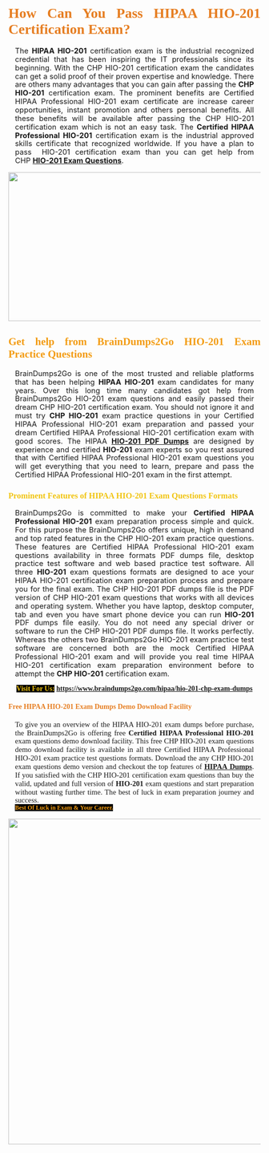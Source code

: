 <h1 style="text-align: justify;"><span style="font-family:Georgia,serif;"><span style="color:#e67e22;"><strong>How Can You Pass HIPAA HIO-201 Certification Exam?</strong></span></span></h1>

<p style="text-align:justify; margin:0in 10pt"><span style="font-size:11pt"><span style="line-height:115%"><span sans-serif="" style="font-family:Calibri,">The <strong>HIPAA HIO-201</strong> certification exam is the industrial recognized credential that has been inspiring the IT professionals since its beginning. With the CHP HIO-201 certification exam the candidates can get a solid proof of their proven expertise and knowledge. There are others many advantages that you can gain after passing the <strong>CHP HIO-201</strong> certification exam. The prominent benefits are Certified HIPAA Professional HIO-201 exam certificate are increase career opportunities, instant promotion and others personal benefits. All these benefits will be available after passing the CHP HIO-201 certification exam which is not an easy task. The <strong>Certified HIPAA Professional HIO-201</strong> certification exam is the industrial approved skills certificate that recognized worldwide. If you have a plan to pass  HIO-201 certification exam than you can get help from CHP <strong><a href="https://www.braindumps2go.com/hipaa/hio-201-chp-exam-dumps">HIO-201 Exam Questions</a></strong>.</span></span></span></p>

<p style="text-align: center;"><a href="https://www.braindumps2go.com/hipaa/hio-201-chp-exam-dumps"><img alt="" src="https://i.imgur.com/Oa51Xhq.jpeg" style="width: 750px; height: 297px;" /><span style="display: none;"> </span></a></p>

<h2 style="text-align: justify;"><span style="font-family:Georgia,serif;"><span style="color:#f39c12;"><strong>Get help from BrainDumps2Go HIO-201 Exam Practice Questions</strong></span></span></h2>

<p style="text-align:justify; margin:0in 10pt"><span style="font-size:11pt"><span style="line-height:115%"><span sans-serif="" style="font-family:Calibri,">BrainDumps2Go is one of the most trusted and reliable platforms that has been helping <strong>HIPAA HIO-201</strong> exam candidates for many years. Over this long time many candidates got help from BrainDumps2Go HIO-201 exam questions and easily passed their dream CHP HIO-201 certification exam. You should not ignore it and must try <strong>CHP HIO-201</strong> exam practice questions in your Certified HIPAA Professional HIO-201 exam preparation and passed your dream Certified HIPAA Professional HIO-201 certification exam with good scores. The HIPAA <strong><a href="https://www.braindumps2go.com/hipaa/hio-201-chp-exam-dumps">HIO-201 PDF Dumps</a></strong> are designed by experience and certified <strong> HIO-201</strong> exam experts so you rest assured that with Certified HIPAA Professional HIO-201 exam questions you will get everything that you need to learn, prepare and pass the Certified HIPAA Professional HIO-201 exam in the first attempt. </span></span></span></p>

<h3 style="text-align: justify;"><span style="font-family:Georgia,serif;"><span style="color:#f1c40f;"><strong>Prominent Features of HIPAA HIO-201 Exam Questions Formats</strong></span></span></h3>

<p style="text-align:justify; margin:0in 10pt"><span style="font-size:11pt"><span style="line-height:115%"><span sans-serif="" style="font-family:Calibri,">BrainDumps2Go is committed to make your <strong>Certified HIPAA Professional HIO-201</strong> exam preparation process simple and quick. For this purpose the BrainDumps2Go offers unique, high in demand and top rated features in the CHP HIO-201 exam practice questions. These features are Certified HIPAA Professional HIO-201 exam questions availability in three formats PDF dumps file, desktop practice test software and web based practice test software. All three <strong> HIO-201</strong> exam questions formats are designed to ace your HIPAA HIO-201 certification exam preparation process and prepare you for the final exam. The CHP HIO-201 PDF dumps file is the PDF version of CHP HIO-201 exam questions that works with all devices and operating system. Whether you have laptop, desktop computer, tab and even you have smart phone device you can run <strong> HIO-201</strong> PDF dumps file easily. You do not need any special driver or software to run the CHP HIO-201 PDF dumps file. It works perfectly. Whereas the others two BrainDumps2Go HIO-201 exam practice test software are concerned both are the mock Certified HIPAA Professional HIO-201 exam and will provide you real time HIPAA HIO-201 certification exam preparation environment before to attempt the <strong>CHP HIO-201</strong> certification exam.</span></span></span></p>

<p style="text-align: center;"><span style="font-family:Georgia,serif;"><strong><span style="color:#f1c40f;"><span style="background-color:#000000;">Visit For Us:</span></span> <a href="https://www.braindumps2go.com/hipaa/hio-201-chp-exam-dumps">https://www.braindumps2go.com/hipaa/hio-201-chp-exam-dumps</a></strong></span></p>

<h4 style="text-align: justify;"><span style="font-family:Georgia,serif;"><span style="color:#e67e22;"><strong>Free HIPAA HIO-201 Exam Dumps Demo Download Facility</strong></span></span></h4>

<p style="text-align:justify; margin:0in 10pt"><span style="font-size:11pt"><span style="line-height:115%"><span sans-serif="" style="font-family:Calibri,"><span style="font-family:Georgia,serif;">To give you an overview of the HIPAA HIO-201 exam dumps before purchase, the BrainDumps2Go is offering free <strong>Certified HIPAA Professional HIO-201</strong> exam questions demo download facility. This free CHP HIO-201 exam questions demo download facility is available in all three Certified HIPAA Professional HIO-201 exam practice test questions formats. Download the any CHP HIO-201 exam questions demo version and checkout the top features of <strong><a href="https://www.braindumps2go.com/hipaa-exam-dumps">HIPAA Dumps</a></strong>. If you satisfied with the CHP HIO-201 certification exam questions than buy the valid, updated and full version of <strong> HIO-201</strong> exam questions and start preparation without wasting further time. The best of luck in exam preparation journey and success.</span></span></span></span></p>

<p style="text-align:justify; margin:0in 10pt"><strong><span style="font-size:12px;"><span style="color:#f39c12;"><span style="font-family:Georgia,serif;"><strong><span style="line-height:115%"><span style="background-color:#000000;">Best Of Luck in Exam & Your Career.</span></span></strong></span></span></span></strong></p>

<p style="text-align: center;"><strong><a href="https://www.braindumps2go.com/hipaa/hio-201-chp-exam-dumps"><img alt="" src="https://i.imgur.com/71HcEHp.jpeg" style="width: 600px; height: 650px;" /></a></strong></p>
